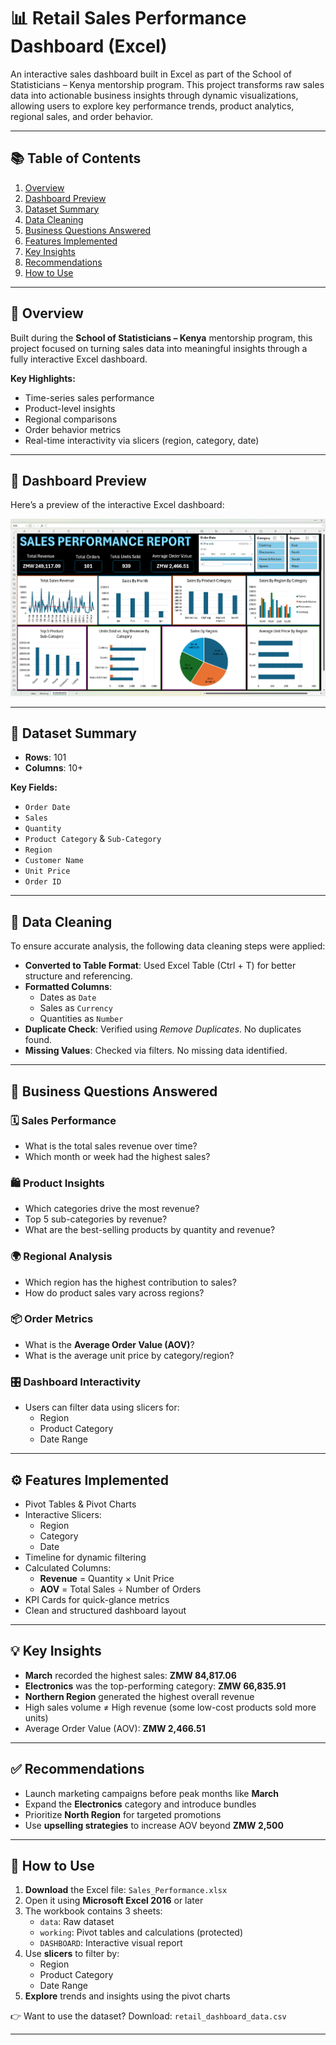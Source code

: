 # 📊 Retail Sales Performance Dashboard (Excel)

An interactive sales dashboard built in Excel as part of the School of Statisticians – Kenya mentorship program. This project transforms raw sales data into actionable business insights through dynamic visualizations, allowing users to explore key performance trends, product analytics, regional sales, and order behavior.

---

## 📚 Table of Contents

1. [Overview](#overview)  
2. [Dashboard Preview](#dashboard-preview)  
3. [Dataset Summary](#dataset-summary)  
4. [Data Cleaning](#data-cleaning)  
5. [Business Questions Answered](#business-questions-answered)  
6. [Features Implemented](#features-implemented)  
7. [Key Insights](#key-insights)  
8. [Recommendations](#recommendations)  
9. [How to Use](#how-to-use)  

---

## 🧾 Overview

Built during the **School of Statisticians – Kenya** mentorship program, this project focused on turning sales data into meaningful insights through a fully interactive Excel dashboard.

**Key Highlights:**

- Time-series sales performance  
- Product-level insights  
- Regional comparisons  
- Order behavior metrics  
- Real-time interactivity via slicers (region, category, date)

---

## 📸 Dashboard Preview

Here’s a preview of the interactive Excel dashboard:

![Retail Sales Dashboard Preview](Dashboard_Preview.png)

---

## 📂 Dataset Summary

- **Rows**: 101  
- **Columns**: 10+  

**Key Fields:**

- `Order Date`  
- `Sales`  
- `Quantity`  
- `Product Category` & `Sub-Category`  
- `Region`  
- `Customer Name`  
- `Unit Price`  
- `Order ID`

---

## 🧼 Data Cleaning

To ensure accurate analysis, the following data cleaning steps were applied:

- **Converted to Table Format**: Used Excel Table (Ctrl + T) for better structure and referencing.  
- **Formatted Columns**:
  - Dates as `Date`
  - Sales as `Currency`
  - Quantities as `Number`
- **Duplicate Check**: Verified using *Remove Duplicates*. No duplicates found.  
- **Missing Values**: Checked via filters. No missing data identified.

---

## 🧠 Business Questions Answered

### 🗓 Sales Performance
- What is the total sales revenue over time?  
- Which month or week had the highest sales?

### 🛍 Product Insights
- Which categories drive the most revenue?  
- Top 5 sub-categories by revenue?  
- What are the best-selling products by quantity and revenue?

### 🌍 Regional Analysis
- Which region has the highest contribution to sales?  
- How do product sales vary across regions?

### 📦 Order Metrics
- What is the **Average Order Value (AOV)**?  
- What is the average unit price by category/region?

### 🎛 Dashboard Interactivity
- Users can filter data using slicers for:
  - Region  
  - Product Category  
  - Date Range  

---

## ⚙️ Features Implemented

- Pivot Tables & Pivot Charts  
- Interactive Slicers:
  - Region  
  - Category  
  - Date  
- Timeline for dynamic filtering  
- Calculated Columns:
  - **Revenue** = Quantity × Unit Price  
  - **AOV** = Total Sales ÷ Number of Orders  
- KPI Cards for quick-glance metrics  
- Clean and structured dashboard layout

---

## 💡 Key Insights

- **March** recorded the highest sales: **ZMW 84,817.06**  
- **Electronics** was the top-performing category: **ZMW 66,835.91**  
- **Northern Region** generated the highest overall revenue  
- High sales volume ≠ High revenue (some low-cost products sold more units)  
- Average Order Value (AOV): **ZMW 2,466.51**

---

## ✅ Recommendations

- Launch marketing campaigns before peak months like **March**  
- Expand the **Electronics** category and introduce bundles  
- Prioritize **North Region** for targeted promotions  
- Use **upselling strategies** to increase AOV beyond **ZMW 2,500**

---

## 🧭 How to Use

1. **Download** the Excel file: `Sales_Performance.xlsx`  
2. Open it using **Microsoft Excel 2016** or later  
3. The workbook contains 3 sheets:
   - `data`: Raw dataset  
   - `working`: Pivot tables and calculations (protected)  
   - `DASHBOARD`: Interactive visual report  
4. Use **slicers** to filter by:
   - Region  
   - Product Category  
   - Date Range  
5. **Explore** trends and insights using the pivot charts

👉 Want to use the dataset? Download: `retail_dashboard_data.csv`

---
